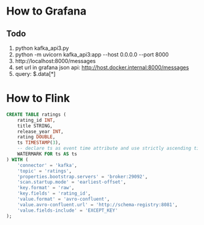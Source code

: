 # How to Grafana
## Todo
1. python kafka_api3.py
2. python -m uvicorn kafka_api3:app --host 0.0.0.0 --port 8000
3. http://localhost:8000/messages
4. set url in grafana json api: http://host.docker.internal:8000/messages
5. query: $.data[*]

# How to Flink
```sql
CREATE TABLE ratings (
    rating_id INT,
    title STRING,
    release_year INT,
    rating DOUBLE,
    ts TIMESTAMP(3),
    -- declare ts as event time attribute and use strictly ascending timestamp watermark strategy
    WATERMARK FOR ts AS ts
) WITH (
    'connector' = 'kafka',
    'topic' = 'ratings',
    'properties.bootstrap.servers' = 'broker:29092',
    'scan.startup.mode' = 'earliest-offset',
    'key.format' = 'raw',
    'key.fields' = 'rating_id',
    'value.format' = 'avro-confluent',
    'value.avro-confluent.url' = 'http://schema-registry:8081',
    'value.fields-include' = 'EXCEPT_KEY'
);
```

